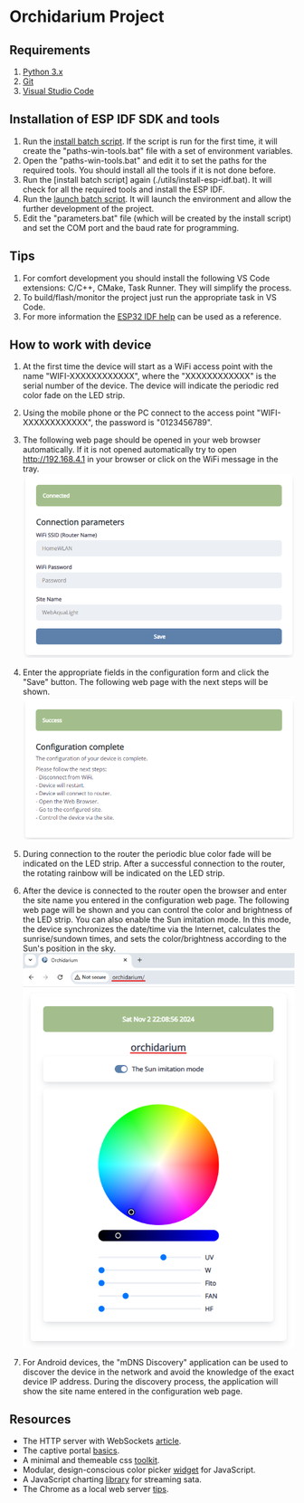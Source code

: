 # Orchidarium Project

## Requirements
1. [Python 3.x](https://www.python.org)
2. [Git](https://git-scm.com)
3. [Visual Studio Code](https://code.visualstudio.com)

## Installation of ESP IDF SDK and tools
1. Run the [install batch script](./utils/install-esp-idf.bat). If the script is run for the first time, it will create the "paths-win-tools.bat" file with a set of environment variables.
2. Open the "paths-win-tools.bat" and edit it to set the paths for the required tools. You should install all the tools if it is not done before.
3. Run the [install batch script] again (./utils/install-esp-idf.bat). It will check for all the required tools and install the ESP IDF.
4. Run the [launch batch script](./utils/launch-vs-code.bat). It will launch the environment and allow the further development of the project.
5. Edit the "parameters.bat" file (which will be created by the install script) and set the COM port and the baud rate for programming.

## Tips
1. For comfort development you should install the following VS Code extensions: C/C++, CMake, Task Runner. They will simplify the process.
2. To build/flash/monitor the project just run the appropriate task in VS Code.
3. For more information the [ESP32 IDF help](https://docs.espressif.com/projects/esp-idf/en/stable/esp32/get-started/index.html) can be used as a reference.

## How to work with device
1. At the first time the device will start as a WiFi access point with the name "WIFI-XXXXXXXXXXXX", where the "XXXXXXXXXXXX" is the serial number of the device. The device will indicate the periodic red color fade on the LED strip.
2. Using the mobile phone or the PC connect to the access point "WIFI-XXXXXXXXXXXX", the password is "0123456789".
3. The following web page should be opened in your web browser automatically. If it is not opened automatically try to open http://192.168.4.1 in your browser or click on the WiFi message in the tray.
![Configuration](./docs/images/configuration.png)
4. Enter the appropriate fields in the configuration form and click the "Save" button. The following web page with the next steps will be shown.
![Configuration complete](./docs/images/configuration-complete.png)
5. During connection to the router the periodic blue color fade will be indicated on the LED strip. After a successful connection to the router, the rotating rainbow will be indicated on the LED strip.
6. After the device is connected to the router open the browser and enter the site name you entered in the configuration web page. The following web page will be shown and you can control the color and brightness of the LED strip. You can also enable the Sun imitation mode. In this mode, the device synchronizes the date/time via the Internet, calculates the sunrise/sundown times, and sets the color/brightness according to the Sun's position in the sky.
![Orchidarium](./docs/images/orchidarium.png)

7. For Android devices, the "mDNS Discovery" application can be used to discover the device in the network and avoid the knowledge of the exact device IP address. During the discovery process, the application will show the site name entered in the configuration web page.

## Resources
- The HTTP server with WebSockets [article](https://lujji.github.io/blog/esp-httpd).
- The captive portal [basics](https://en.wikipedia.org/wiki/Captive_portal).
- A minimal and themeable css [toolkit](https://siimple.xyz).
- Modular, design-conscious color picker [widget](https://iro.js.org) for JavaScript.
- A JavaScript charting [library](http://smoothiecharts.org) for streaming sata.
- The Chrome as a local web server [tips](./docs/chrome-devtools.md).